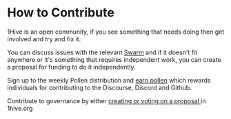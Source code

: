 # How to Contribute

1Hive is an open community, if you see something that needs doing then get involved and try and fix it. 

You can discuss issues with the relevant [Swarm](../community/swarms/) and if it doesn't fit anywhere or it's something that requires independent work, you can create a proposal for funding to do it independently.

Sign up to the weekly Pollen distribution and [earn pollen](acquiring-honey/earn-pollen.md) which rewards individuals for contributing to the Discourse, Discord and Github.

Contribute to governance by either [creating or voting on a proposal ](../projects/honey/)in 1hive.org

